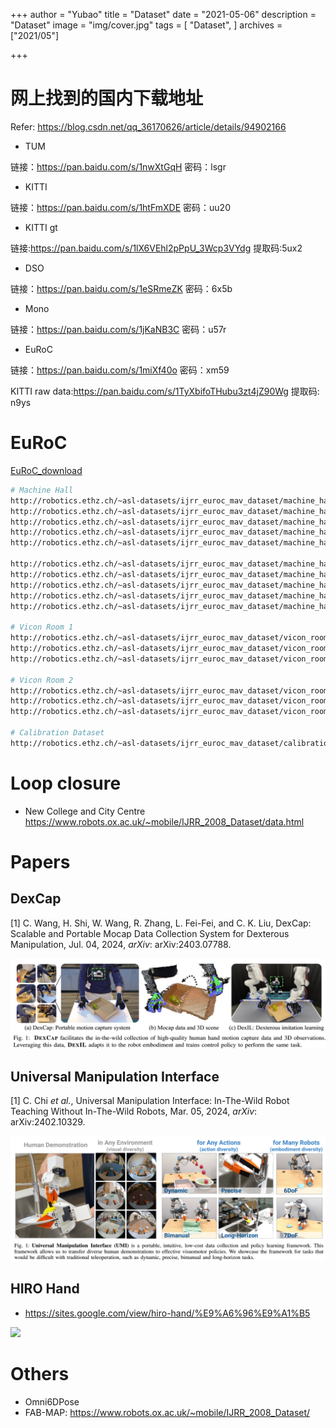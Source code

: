 
+++
author = "Yubao"
title = "Dataset"
date = "2021-05-06"
description = "Dataset"
image = "img/cover.jpg"
tags = [
"Dataset",
]
archives = ["2021/05"]

+++

# 网上找到的国内下载地址

Refer: https://blog.csdn.net/qq_36170626/article/details/94902166

- TUM

链接：https://pan.baidu.com/s/1nwXtGqH 密码：lsgr

- KITTI

链接：https://pan.baidu.com/s/1htFmXDE 密码：uu20

- KITTI gt

链接:https://pan.baidu.com/s/1lX6VEhl2pPpU_3Wcp3VYdg 提取码:5ux2

- DSO

链接：https://pan.baidu.com/s/1eSRmeZK 密码：6x5b

- Mono

链接：https://pan.baidu.com/s/1jKaNB3C 密码：u57r

- EuRoC

链接：https://pan.baidu.com/s/1miXf40o 密码：xm59

KITTI raw data:https://pan.baidu.com/s/1TyXbifoTHubu3zt4jZ90Wg 提取码: n9ys


# EuRoC

[EuRoC_download](https://projects.asl.ethz.ch/datasets/doku.php?id=kmavvisualinertialdatasets)

```sh
# Machine Hall
http://robotics.ethz.ch/~asl-datasets/ijrr_euroc_mav_dataset/machine_hall/MH_01_easy/MH_01_easy.zip
http://robotics.ethz.ch/~asl-datasets/ijrr_euroc_mav_dataset/machine_hall/MH_02_easy/MH_02_easy.zip
http://robotics.ethz.ch/~asl-datasets/ijrr_euroc_mav_dataset/machine_hall/MH_03_medium/MH_03_medium.zip
http://robotics.ethz.ch/~asl-datasets/ijrr_euroc_mav_dataset/machine_hall/MH_04_difficult/MH_04_difficult.zip
http://robotics.ethz.ch/~asl-datasets/ijrr_euroc_mav_dataset/machine_hall/MH_05_difficult/MH_05_difficult.zip

http://robotics.ethz.ch/~asl-datasets/ijrr_euroc_mav_dataset/machine_hall/MH_01_easy/MH_01_easy.bag
http://robotics.ethz.ch/~asl-datasets/ijrr_euroc_mav_dataset/machine_hall/MH_02_easy/MH_02_easy.bag
http://robotics.ethz.ch/~asl-datasets/ijrr_euroc_mav_dataset/machine_hall/MH_03_medium/MH_03_medium.bag
http://robotics.ethz.ch/~asl-datasets/ijrr_euroc_mav_dataset/machine_hall/MH_04_difficult/MH_04_difficult.bag
http://robotics.ethz.ch/~asl-datasets/ijrr_euroc_mav_dataset/machine_hall/MH_05_difficult/MH_05_difficult.bag

# Vicon Room 1
http://robotics.ethz.ch/~asl-datasets/ijrr_euroc_mav_dataset/vicon_room1/V1_01_easy/V1_01_easy.zip
http://robotics.ethz.ch/~asl-datasets/ijrr_euroc_mav_dataset/vicon_room1/V1_02_medium/V1_02_medium.zip
http://robotics.ethz.ch/~asl-datasets/ijrr_euroc_mav_dataset/vicon_room1/V1_03_difficult/V1_03_difficult.zip

# Vicon Room 2
http://robotics.ethz.ch/~asl-datasets/ijrr_euroc_mav_dataset/vicon_room2/V2_01_easy/V2_01_easy.zip
http://robotics.ethz.ch/~asl-datasets/ijrr_euroc_mav_dataset/vicon_room2/V2_02_medium/V2_02_medium.zip
http://robotics.ethz.ch/~asl-datasets/ijrr_euroc_mav_dataset/vicon_room2/V2_03_difficult/V2_03_difficult.zip

# Calibration Dataset
http://robotics.ethz.ch/~asl-datasets/ijrr_euroc_mav_dataset/calibration_datasets/
```

# Loop closure
- New College and City Centre https://www.robots.ox.ac.uk/~mobile/IJRR_2008_Dataset/data.html


# Papers

## DexCap

[1] C. Wang, H. Shi, W. Wang, R. Zhang, L. Fei-Fei, and C. K. Liu,  DexCap: Scalable and Portable Mocap Data Collection System for Dexterous Manipulation,  Jul. 04, 2024, *arXiv*: arXiv:2403.07788. 

![](image-20240830144340168.png)



## Universal Manipulation Interface

[1] C. Chi *et al.*,  Universal Manipulation Interface: In-The-Wild Robot Teaching Without In-The-Wild Robots,  Mar. 05, 2024, *arXiv*: arXiv:2402.10329. 

![](image-20240830144235703.png)



## **HIRO Hand**

- https://sites.google.com/view/hiro-hand/%E9%A6%96%E9%A1%B5

![](https://lh3.googleusercontent.com/xkw2JLC6wZH98qVg1qZEL06N1tzpJC-rHutPgFPlzUTPfuruWdd-s32W0FIgYAbKAZSpZ8mzJHkw0ziWSQfpLVyS6aC7QXkS_lqU0688ub3LlmWDAFM6-gVKmfIhgOcy=w1280)

# Others

- Omni6DPose
- FAB-MAP: https://www.robots.ox.ac.uk/~mobile/IJRR_2008_Dataset/
